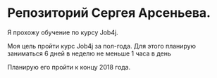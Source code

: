 # Репозиторий Сергея Арсеньева.
 Я прохожу обучение по курсу Job4j.

Моя цель пройти курс Job4j за пол-года. Для этого планирую заниматься 6 дней в неделю не меньше 1 часа в день

Планирую его пройти к концу 2018 года.